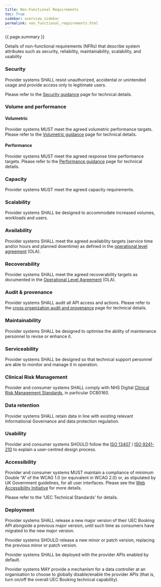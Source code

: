 ```yaml
---
title: Non-Functional Requirements
toc: True
sidebar: overview_sidebar
permalink: non_functional_requirements.html
---
```


{{ page.summary }}

Details of non-functional requirements (NFRs) that describe system attributes such as security, reliability, maintainability, scalability, and usability

### Security 
Provider systems SHALL resist unauthorized, accidental or unintended usage and provide access only to legitimate users. 

Please refer to the [Security guidance](security_guidance.html) page for technical details. 

### Volume and performance 

#### Volumetric 
 Provider systems MUST meet the agreed volumetric performance targets. 
 Please refer to the [Volumetric guidance](volumetric_guidance.html) page for technical details. 

#### Performance 
 Provider systems MUST meet the agreed response time performance targets. 
 Please refer to the [Performance guidance](performance_guidance.html) page for technical details. 

### Capacity 
Provider systems MUST meet the agreed capacity requirements. 

### Scalability 
Provider systems SHALL be designed to accommodate increased volumes, workloads and users. 

### Availability 
Provider systems SHALL meet the agreed availability targets (service time and/or hours and planned downtime) as defined in the [operational level agreement](ola.html) (OLA). 

### Recoverability 
Provider systems SHALL meet the agreed recoverability targets as documented in the [Operational Level Agreement](ola.html) (OLA). 

### Audit & provenance 
Provider systems SHALL audit all API access and actions. 
Please refer to the [cross organization audit and provenance](audit.html) page for technical details. 

### Maintainability 
Provider systems SHALL be designed to optimise the ability of maintenance personnel to revise or enhance it. 

### Serviceability 
Provider systems SHALL be designed so that technical support personnel are able to monitor and manage it in operation. 

### Clinical Risk Management
Provider and consumer systems SHALL comply with NHS Digital [Clinical Risk Management Standards](https://digital.nhs.uk/services/solution-assurance/the-clinical-safety-team/clinical-risk-management-standards), in particular DCB0160.

### Data retention 
Provider systems SHALL retain data in line with existing relevant Informational Governance and data protection regulation. 

### Usability 
Provider and consumer systems SHOULD follow the [ISO 13407](https://www.iso.org/standard/21197.html) / [ISO 9241-210](https://www.iso.org/standard/52075.html) to explain a user-centred design process. 

### Accessibility 
Provider and consumer systems MUST maintain a compliance of minimum Double “A” of the WCAG 1.0 (or equivalent in WCAG 2.0) or, as stipulated by UK Government guidelines, for all user interfaces. Please see the [Web Accessibility Initiative](https://www.w3.org/WAI/) for more details. 

Please refer to the ‘UEC Technical Standards’ for details. 

### Deployment 
Provider systems SHALL release a new major version of their UEC Booking API alongside a previous major version, until such time as consumers have migrated to the new major version. 

Provider systems SHOULD release a new minor or patch version, replacing the previous minor or patch version. 

Provider systems SHALL be deployed with the provider APIs enabled by default. 

Provider systems MAY provide a mechanism for a data controller at an organisation to choose to globally disable/enable the provider APIs (that is, turn on/off the overall UEC Booking technical capability). 
